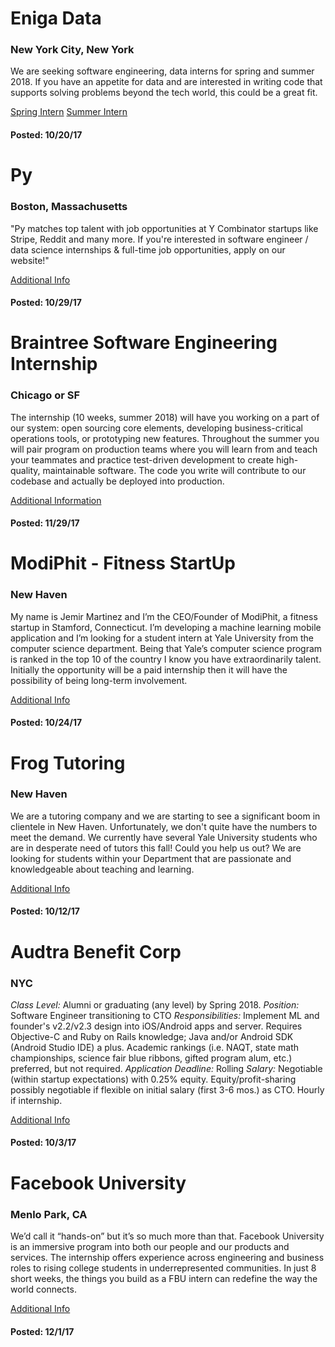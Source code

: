 <!-- Internships Format
# <Company Name>

### <Location>

<Description>

[<Link Title>](<link>)

#### Posted: <date_posted>
-->


# Eniga Data

### New York City, New York
We are seeking software engineering, data interns for spring and summer
2018.
If you have an appetite for data and are interested in writing code that
supports solving problems beyond the tech world, this could be a great fit.

[Spring Intern](https://www.enigma.com/careers/software-engineer-intern)
[Summer Intern]([https://www.enigma.com/careers/software-engineer-intern-data-summer-201)

#### Posted: 10/20/17




# Py

### Boston, Massachusetts
"Py matches top talent with job opportunities at Y Combinator startups like
Stripe, Reddit and many more. If you're interested in software engineer /
data science internships & full-time job opportunities, apply on our
website!"

[Additional Info](https://www.getpy.com/yale)


#### Posted: 10/29/17




# Braintree Software Engineering Internship

### Chicago or SF
The internship (10 weeks, summer 2018) will have you working on a part of our system: open sourcing core elements, developing business-critical operations tools, or prototyping new features. Throughout the summer you will pair program on production teams where you will learn from and teach your teammates and practice test-driven development to create high-quality, maintainable software. The code you write will contribute to our codebase and actually be deployed into production.

[Additional Information](https://boards.greenhouse.io/braintree/jobs/843160?gh_jid=843160#.WiHL17Q-f6Y)

#### Posted: 11/29/17


# ModiPhit - Fitness StartUp

### New Haven
My name is Jemir Martinez and I’m the CEO/Founder of ModiPhit, a fitness startup in Stamford, Connecticut. I’m developing a machine learning mobile application and I’m looking for a
student intern at Yale University from the computer science department. Being that Yale’s computer science program is ranked in the top 10 of the country I know you have extraordinarily talent.
Initially the opportunity will be a paid internship then it will have the
possibility of being long-term involvement.

[Additional Info](http://mailman.cs.yale.edu/mailman/private/cs-majors-jobs/attachments/20171024/35f11e11/attachment.jpeg)


#### Posted: 10/24/17





# Frog Tutoring

### New Haven
We are a tutoring company and we are starting to see a significant boom in
clientele in New Haven. Unfortunately, we don't quite have the numbers to
meet the demand. We currently have several Yale University students who are in desperate
need of tutors this fall! Could you help us out? We are looking for
students within your Department that are passionate and knowledgeable about
teaching and learning.

[Additional Info](www.frogtutoring.com/become-a-tutor)


#### Posted: 10/12/17





# Audtra Benefit Corp

### NYC
*Class Level:* Alumni or graduating (any level) by Spring 2018.
*Position:* Software Engineer transitioning to CTO
*Responsibilities:* Implement ML and founder's v2.2/v2.3 design into
iOS/Android apps and server. Requires Objective-C and Ruby on Rails
knowledge; Java and/or Android SDK (Android Studio IDE) a plus. Academic
rankings (i.e. NAQT, state math championships, science fair blue ribbons,
gifted program alum, etc.) preferred, but not required.
*Application Deadline:* Rolling
*Salary:* Negotiable (within startup expectations) with 0.25% equity.
Equity/profit-sharing possibly negotiable if flexible on initial salary
(first 3-6 mos.) as CTO. Hourly if internship.

[Additional Info](audtra.com)


#### Posted: 10/3/17





# Facebook University

### Menlo Park, CA
We’d call it “hands-on” but it’s so much more than that. Facebook University is an immersive program into both our people and our products and services. The internship offers experience across engineering and business roles to rising college students in underrepresented communities. In just 8 short weeks, the things you build as a FBU intern can redefine the way the world connects.

[Additional Info](https://www.facebook.com/careers/university/fbu)


#### Posted: 12/1/17
